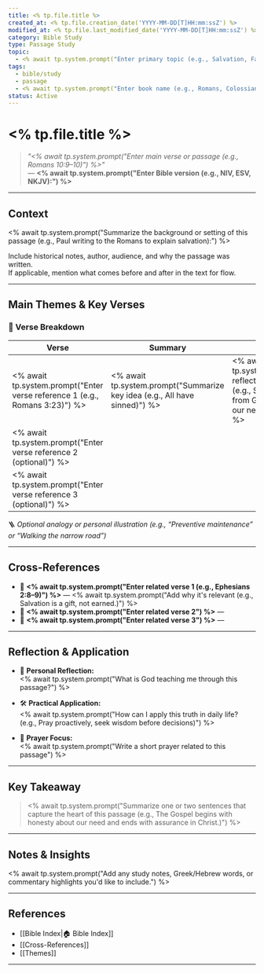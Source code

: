```yaml
---
title: <% tp.file.title %>
created_at: <% tp.file.creation_date('YYYY-MM-DD[T]HH:mm:ssZ') %>
modified_at: <% tp.file.last_modified_date('YYYY-MM-DD[T]HH:mm:ssZ') %>
category: Bible Study
type: Passage Study
topic: 
  - <% await tp.system.prompt("Enter primary topic (e.g., Salvation, Faith, Grace):") %>
tags:
  - bible/study
  - passage
  - <% await tp.system.prompt("Enter book name (e.g., Romans, Colossians):") %>
status: Active
---
```


# **<% tp.file.title %>**

> *"<% await tp.system.prompt("Enter main verse or passage (e.g., Romans 10:9–10)") %>"*  
> — **<% await tp.system.prompt("Enter Bible version (e.g., NIV, ESV, NKJV):") %>**

---

## **Context**

<% await tp.system.prompt("Summarize the background or setting of this passage (e.g., Paul writing to the Romans to explain salvation):") %>

Include historical notes, author, audience, and why the passage was written.  
If applicable, mention what comes before and after in the text for flow.

---

## **Main Themes & Key Verses**

### 📖 Verse Breakdown

| Verse | Summary | Reflection |
|-------|----------|-------------|
| <% await tp.system.prompt("Enter verse reference 1 (e.g., Romans 3:23)") %> | <% await tp.system.prompt("Summarize key idea (e.g., All have sinned)") %> | <% await tp.system.prompt("Add reflection or insight (e.g., Sin separates us from God, revealing our need for grace.)") %> |
| <% await tp.system.prompt("Enter verse reference 2 (optional)") %> |  |  |
| <% await tp.system.prompt("Enter verse reference 3 (optional)") %> |  |  |

🪜 *Optional analogy or personal illustration (e.g., “Preventive maintenance” or “Walking the narrow road”)*

---

## **Cross-References**

- 📖 **<% await tp.system.prompt("Enter related verse 1 (e.g., Ephesians 2:8–9)") %>** — <% await tp.system.prompt("Add why it's relevant (e.g., Salvation is a gift, not earned.)") %>  
- 📖 **<% await tp.system.prompt("Enter related verse 2") %>** —  
- 📖 **<% await tp.system.prompt("Enter related verse 3") %>** —  

---

## **Reflection & Application**

- 💭 **Personal Reflection:**  
  <% await tp.system.prompt("What is God teaching me through this passage?") %>

- 🛠 **Practical Application:**  
  <% await tp.system.prompt("How can I apply this truth in daily life? (e.g., Pray proactively, seek wisdom before decisions)") %>

- 🙏 **Prayer Focus:**  
  <% await tp.system.prompt("Write a short prayer related to this passage") %>

---

## **Key Takeaway**

> <% await tp.system.prompt("Summarize one or two sentences that capture the heart of this passage (e.g., The Gospel begins with honesty about our need and ends with assurance in Christ.)") %>

---

## **Notes & Insights**

<% await tp.system.prompt("Add any study notes, Greek/Hebrew words, or commentary highlights you'd like to include.") %>

---

## **References**

- [[Bible Index|🏠 Bible Index]]  
- [[Cross-References]]  
- [[Themes]]  

---
